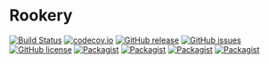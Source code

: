 # Rookery
[![Build Status](https://img.shields.io/travis/diolektor/rookery.svg?style=flat-square)](https://travis-ci.org/diolektor/rookery)
[![codecov.io](https://img.shields.io/codecov/c/github/diolektor/rookery.svg?style=flat-square)](https://codecov.io/github/diolektor/rookery?branch=master)
[![GitHub release](https://img.shields.io/github/release/diolektor/rookery.svg?style=flat-square)]()
[![GitHub issues](https://img.shields.io/github/issues/diolektor/rookery.svg?style=flat-square)](https://github.com/diolektor/rookery/issues)
[![GitHub license](https://img.shields.io/github/license/diolektor/rookery.svg?style=flat-square)]()
[![Packagist](https://img.shields.io/packagist/dt/diolektor/rookery.svg?style=flat-square)](https://packagist.org/packages/diolektor/rookery)
[![Packagist](https://img.shields.io/packagist/v/diolektor/rookery.svg?style=flat-square)](https://packagist.org/packages/diolektor/rookery)
[![Packagist](https://img.shields.io/packagist/vpre/diolektor/rookery.svg?style=flat-square)](https://packagist.org/packages/diolektor/rookery)
[![Packagist](https://img.shields.io/packagist/l/diolektor/rookery.svg?style=flat-square)]()